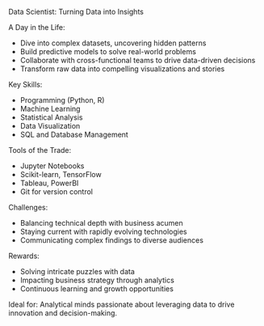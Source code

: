 Data Scientist: Turning Data into Insights

A Day in the Life:
- Dive into complex datasets, uncovering hidden patterns
- Build predictive models to solve real-world problems
- Collaborate with cross-functional teams to drive data-driven decisions
- Transform raw data into compelling visualizations and stories

Key Skills:
- Programming (Python, R)
- Machine Learning
- Statistical Analysis
- Data Visualization
- SQL and Database Management

Tools of the Trade:
- Jupyter Notebooks
- Scikit-learn, TensorFlow
- Tableau, PowerBI
- Git for version control

Challenges:
- Balancing technical depth with business acumen
- Staying current with rapidly evolving technologies
- Communicating complex findings to diverse audiences

Rewards:
- Solving intricate puzzles with data
- Impacting business strategy through analytics
- Continuous learning and growth opportunities

Ideal for:
Analytical minds passionate about leveraging data to drive innovation and decision-making.
